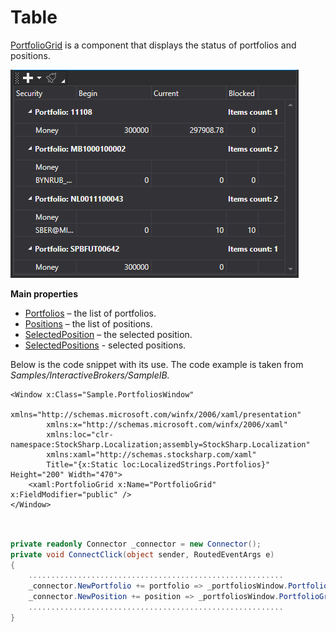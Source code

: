 # Table

[PortfolioGrid](xref:StockSharp.Xaml.PortfolioGrid) is a component that displays the status of portfolios and positions. 

![GUI PortfolioGrid](../images/GUI_PortfolioGrid.png)

**Main properties**

- [Portfolios](xref:StockSharp.Xaml.PortfolioGrid.Portfolios) – the list of portfolios.
- [Positions](xref:StockSharp.Xaml.PortfolioGrid.Positions) – the list of positions.
- [SelectedPosition](xref:StockSharp.Xaml.PortfolioGrid.SelectedPosition) – the selected position.
- [SelectedPositions](xref:StockSharp.Xaml.PortfolioGrid.SelectedPositions) \- selected positions.

Below is the code snippet with its use. The code example is taken from *Samples\/InteractiveBrokers\/SampleIB.*

```xaml
<Window x:Class="Sample.PortfoliosWindow"
        xmlns="http://schemas.microsoft.com/winfx/2006/xaml/presentation"
        xmlns:x="http://schemas.microsoft.com/winfx/2006/xaml"
        xmlns:loc="clr-namespace:StockSharp.Localization;assembly=StockSharp.Localization"
        xmlns:xaml="http://schemas.stocksharp.com/xaml"
        Title="{x:Static loc:LocalizedStrings.Portfolios}" Height="200" Width="470">
	<xaml:PortfolioGrid x:Name="PortfolioGrid" x:FieldModifier="public" />
</Window>
	  				
```
```cs
				  
private readonly Connector _connector = new Connector();
private void ConnectClick(object sender, RoutedEventArgs e)
{
	.........................................................				
	_connector.NewPortfolio += portfolio => _portfoliosWindow.PortfolioGrid.Portfolios.Add(portfolio);
	_connector.NewPosition += position => _portfoliosWindow.PortfolioGrid.Positions.Add(position);
	.........................................................
}
	  				
```
